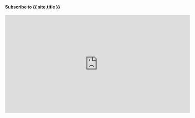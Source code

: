 #### Subscribe to {{ site.title }}

<iframe class="subscribe-form" width="600" height="320" src="https://petermcewen.substack.com/embed" frameborder="0" scrolling="no"></iframe>
